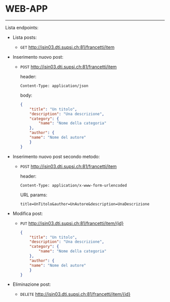 # WEB-APP
***

Lista endpoints:
    
* Lista posts:
    
    *  `GET` http://isin03.dti.supsi.ch:81/francetti/item
    
* Inserimento nuovo post:
    * `POST` http://isin03.dti.supsi.ch:81/francetti/item
     
        header:
                
        ```
        Content-Type: application/json
        ```
        
        body:
        
        ```json
        {
            "title": "Un titolo",
            "description": "Una descrizione",
            "category": {
                "name": "Nome della categoria"
            },
            "author": {
            "name": "Nome del autore"
            }
        }
        ```
      
* Inserimento nuovo post secondo metodo:
    * `POST` http://isin03.dti.supsi.ch:81/francetti/item
    
        header:
                    
        ```
        Content-Type: application/x-www-form-urlencoded
        ```
      
        URL params:
        ```
        title=UnTitolo&author=UnAutore&description=UnaDescrizione
        ```

* Modifica post:
    * `PUT` http://isin03.dti.supsi.ch:81/francetti/item/{id}
    
        ```json
        {
            "title": "Un titolo",
            "description": "Una descrizione",
            "category": {
                "name": "Nome della categoria"
            },
            "author": {
            "name": "Nome del autore"
            }
        }
        ```    

    
* Eliminazione post:
    * `DELETE` http://isin03.dti.supsi.ch:81/francetti/item/{id}
